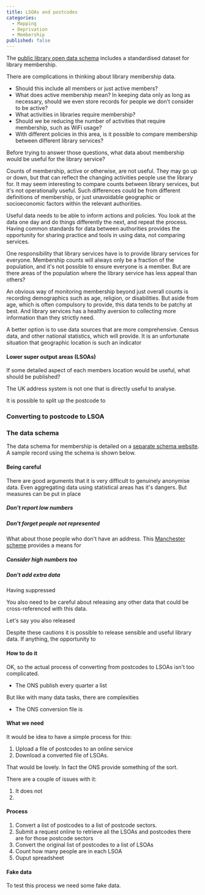 ```yaml
---
title: LSOAs and postcodes
categories: 
  - Mapping
  - Deprivation
  - Membership
published: false
---
```


The [public library open data schema](https://schema.librarydata.uk/membership) includes a standardised dataset for library membership.

There are complications in thinking about library membership data.

- Should this include all members or just active members?
- What does active membership mean? In keeping data only as long as necessary, should we even store records for people we don't consider to be active?
- What activities in libraries require membership?
- Should we be reducing the number of activities that require membership, such as WiFi usage?
- With different policies in this area, is it possible to compare membership between different library services?

Before trying to answer those questions, what data about membership would be useful for the library service?

Counts of membership, active or otherwise, are not useful. They may go up or down, but that can reflect the changing activities people use the library for. It may seem interesting to compare counts between library services, but it's not operationally useful. Such differences could be from different definitions of membership, or just unavoidable geographic or socioeconomic factors within the relevant authorities.

Useful data needs to be able to inform actions and policies. You look at the data one day and do things differently the next, and repeat the process. Having common standards for data between authorities provides the opportunity for sharing practice and tools in using data, not comparing services.

One responsibility that library services have is to provide library services for everyone. Membership counts will always only be a fraction of the population, and it's not possible to ensure everyone is a member. But are there areas of the population where the library service has less appeal than others?

An obvious way of monitoring membership beyond just overall counts is recording demographics such as age, religion, or disabilities. But aside from age, which is often compulsory to provide, this data tends to be patchy at best. And library services has a healthy aversion to collecting more information than they strictly need.

A better option is to use data sources that are more comprehensive. Census data, and other national statistics, which will provide. It is an unfortunate situation that geographic location is such an indicator 

#### Lower super output areas (LSOAs)

If some detailed aspect of each members location would be useful, what should be published?

The UK address system is not one that is directly useful to analyse. 

It is possible to split up the postcode to 




### Converting to postcode to LSOA




### The data schema

The data schema for membership is detailed on a [separate schema website](https://schema.librarydata.uk/membership). A sample record using the schema is shown below.




#### Being careful

There are good arguments that it is very difficult to genuinely anonymise data. Even aggregating data using statistical areas has it's dangers. But measures can be put in place

##### Don't report low numbers


##### Don't forget people not represented

What about those people who don't have an address. This [Manchester scheme](https://www.bbc.co.uk/news/uk-england-manchester-41775445) provides a means for 




##### Consider high numbers too


##### Don't add extra data

Having suppressed 

You also need to be careful about releasing any other data that could be cross-referenced with this data.

Let's say you also released


Despite these cautions it is possible to release sensible and useful library data. If anything, the opportunity to 

#### How to do it

OK, so the actual process of converting from postcodes to LSOAs isn't too complicated.

* The ONS publish every quarter a list 

But like with many data tasks, there are complexities

* The ONS conversion file is 


#### What we need

It would be idea to have a simple process for this:

1. Upload a file of postcodes to an online service
2. Download a converted file of LSOAs.

That would be lovely. In fact the ONS provide something of the sort.

There are a couple of issues with it:

1. It does not 
2. 



#### Process

1. Convert a list of postcodes to a list of postcode sectors.
2. Submit a request online to retrieve all the LSOAs and postcodes there are for those postcode sectors
3. Convert the original list of postcodes to a list of LSOAs
4. Count how many people are in each LSOA
5. Ouput spreadsheet

#### Fake data

To test this process we need some fake data.

<!--stackedit_data:
eyJoaXN0b3J5IjpbLTExNTM2MTg5MDYsLTUwMTU0MjY5OSwtMT
M4MzgxOTgzMSwyMTM5NjQ0NjM5LC04MDM5NjMzNDUsLTE1MDI2
ODM5NjYsLTE2MDM3NjQ3MTZdfQ==
-->